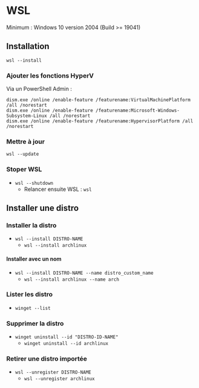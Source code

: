 # WSL
Minimum : Windows 10 version 2004 (Build >= 19041)
## Installation
`wsl --install`
### Ajouter les fonctions HyperV
Via un PowerShell Admin :
```
dism.exe /online /enable-feature /featurename:VirtualMachinePlatform /all /norestart
dism.exe /online /enable-feature /featurename:Microsoft-Windows-Subsystem-Linux /all /norestart
dism.exe /online /enable-feature /featurename:HypervisorPlatform /all /norestart
```
### Mettre à jour
`wsl --update`
### Stoper WSL
- `wsl --shutdown`
  - Relancer ensuite WSL : `wsl`
## Installer une distro
### Installer la distro
- `wsl --install DISTRO-NAME`
  - `wsl --install archlinux`
#### Installer avec un nom
- `wsl --install DISTRO-NAME --name distro_custom_name`
  - `wsl --install archlinux --name arch`
### Lister les distro
- `winget --list`
### Supprimer la distro
- `winget uninstall --id "DISTRO-ID-NAME"`
  - `winget uninstall --id archlinux`
### Retirer une distro importée
- `wsl --unregister DISTRO-NAME`
  - `wsl --unregister archlinux`